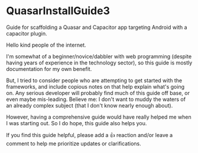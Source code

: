 # QuasarInstallGuide3
Guide for scaffolding a Quasar and Capacitor app targeting Android with a capacitor plugin.

Hello kind people of the internet.  

I'm somewhat of a beginner/novice/dabbler with web programming (despite having years of experience in the technology sector), so this guide is mostly documentation for my own benefit.  

But, I tried to consider people who are attempting to get started with the frameworks, and include copious notes on that help explain what's going on. Any serious developer will probably find much of this guide off base, or even maybe mis-leading.  Believe me: I don't want to muddy the waters of an already complex subject (that I don't know nearly enough about). 

However, having a comprehensive guide would have really helped me when I was starting out.  So I do hope, this guide also helps you.

If you find this guide helpful, please add a 👍 reaction and/or leave a comment to help me prioritize updates or clarifications.
